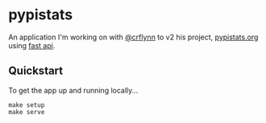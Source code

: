 # pypistats

An application I'm working on with [@crflynn](http://github.com/crflynn) to v2 his project, [pypistats.org]() using [fast api](https://fastapi.tiangolo.com).


## Quickstart
To get the app up and running locally...
```shell script
make setup
make serve
```